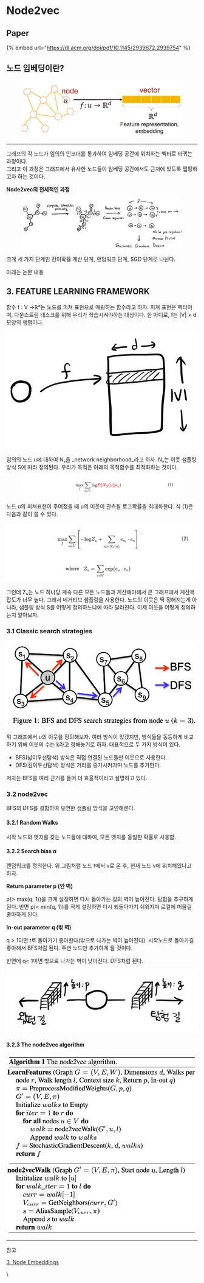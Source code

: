 # Node2vec

## Paper

{% embed url="https://dl.acm.org/doi/pdf/10.1145/2939672.2939754" %}

## **노드 임베딩이란?**

<figure><img src="../.gitbook/assets/image (11).png" alt=""><figcaption></figcaption></figure>

****

그래프의 각 노드가 임의의 인코더를 통과하여 임베딩 공간에 위치하는 벡터로 바뀌는 과정이다.\
그리고 이 과정은 그래프에서 유사한 노드들이 임베딩 공간에서도 근처에 있도록 맵핑하고자 하는 것이다.

&#x20;

**Node2vec의 전체적인 과정**

<figure><img src="../.gitbook/assets/image (12).png" alt=""><figcaption></figcaption></figure>

크게 세 가지 단계인 전이확률 계산 단계, 랜덤워크 단계, SGD 단계로 나뉜다.

&#x20;

아래는 논문 내용

## 3. FEATURE LEARNING FRAMEWORK <a href="#3.-feature-learning-framework" id="3.-feature-learning-framework"></a>

함수 f : V →ℝᵈ는 노드를 피쳐 표현으로 매핑하는 함수라고 하자. 피쳐 표현은 벡터이며, 다운스트림 태스크를 위해 우리가 학습시켜야하는 대상이다. 한 마디로, f는 |V| × d 모양의 행렬이다.

![](<../.gitbook/assets/image (3) (5).png>)

임의의 노드 u에 대하여 Nₛ을 _network neighborhood_라고 하자. Nₛ는 이웃 샘플링 방식 S에 따라 정의된다. 우리가 목적은 아래의 목적함수를 최적화하는 것이다.

<figure><img src="../.gitbook/assets/image (8).png" alt=""><figcaption></figcaption></figure>

노드 u의 피쳐표현이 주어졌을 때 u의 이웃이 관측될 로그확률을 최대화한다. 식 (1)은 다음과 같이 쓸 수 있다.

![](<../.gitbook/assets/image (4).png>)

그런데 Zᵤ는 노드 하나당 계속 다른 모든 노드들과 계산해야해서 큰 그래프에서 계산복잡도가 너무 높다. 그래서 네거티브 샘플링을 사용한다. 노드의 이웃은 딱 정해지는게 아니라, 샘플링 방식 S를 어떻게 정의하느냐에 따라 달라진다. 이제 이웃을 어떻게 정의하는지 알아보자.

### 3.1 Classic search strategies <a href="#3.1-classic-search-strategies" id="3.1-classic-search-strategies"></a>

![](<../.gitbook/assets/image (6).png>)

위 그래프에서 u의 이웃을 정의해보자. 여러 방식이 있겠지만, 방식들을 동등하게 비교하기 위해 이웃의 수는 k라고 정해놓기로 하자. 대표적으로 두 가지 방식이 있다.

* BFS(넓이우선탐색) 방식은 직접 연결된 노드들만 이웃으로 사용한다.
* DFS(깊이우선탐색) 방식은 거리를 증가시켜가며 노드를 추가한다.

저자는 BFS를 여러 근거를 들어 더 효율적이라고 설명하고 있다.

&#x20;

### 3.2 node2vec <a href="#3.2-node2vec" id="3.2-node2vec"></a>

BFS와 DFS를 결합하여 유연한 샘플링 방식을 고안해본다.

#### 3.2.1 Random Walks <a href="#3.2.1-random-walks" id="3.2.1-random-walks"></a>

시작 노드와 엣지를 갖는 노드들에 대하여, 모든 엣지를 동일한 확률로 사용함.

#### 3.2.2 Search bias α <a href="#3.2.2-search-bias-a" id="3.2.2-search-bias-a"></a>



&#x20;

랜덤워크를 정의한다. 위 그림처럼 노드 t에서 v로 온 후, 현재 노드 v에 위치해있다고 하자.

**Return parameter p (안 벽)**

p(> max(q, 1))을 크게 설정하면 다시 돌아가는 길의 벽이 높아진다. 탐험을 추구하게 된다. 반면 p(< min(q, 1))를 작게 설정하면 다시 되돌아가기 쉬워지며 로컬에 머물길 좋아하게 된다.

**In-out parameter q (밖 벽)**

q > 1이면 t로 돌아가기 좋아한다(밖으로 나가는 벽이 높아진다). 시작노드로 돌아가길 좋아해서 BFS처럼 된다. 주변 노드만 추가하게 될 것이다.

반면에 q< 1이면 밖으로 나가는 벽이 낮아진다. DFS처럼 된다.

![](<../.gitbook/assets/image (2) (6).png>)

&#x20;

#### 3.2.3 The node2vec algorithm <a href="#3.2.3-the-node2vec-algorithm" id="3.2.3-the-node2vec-algorithm"></a>

![](<../.gitbook/assets/image (7).png>)

&#x20;

&#x20;

&#x20;

***

참고

[3. Node Embeddings](https://velog.io/@tobigsgnn1415/Node-Embeddings#6-how-to-use-embeddings)

\
